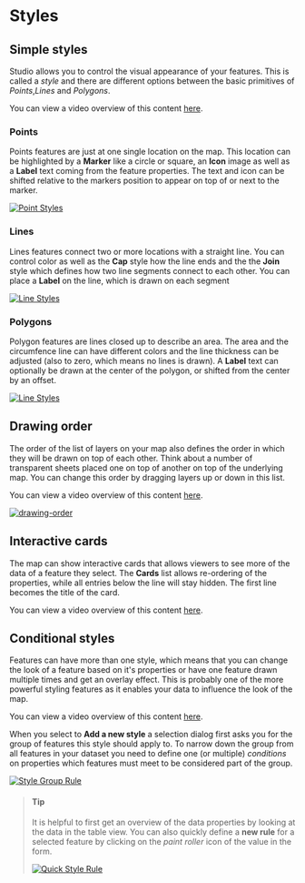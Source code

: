 # Styles

## Simple styles

Studio allows you to control the visual appearance of your features. This is
called a _style_ and there are different options between the basic primitives
of _Points_,_Lines_ and _Polygons_.

You can view a video overview of this content [here](https://www.here.xyz/assets/videos/simple-styles.mp4).

### Points

Points features are just at one single location on the map. This location can
be highlighted by a **Marker** like a circle or square, an **Icon** image as
well as a **Label** text coming from the feature properties. The text and icon
can be shifted relative to the markers position to appear on top of or next to
the marker.

[![Point Styles](https://www.here.xyz/assets/images/point-styles.png)](https://www.here.xyz/assets/images/point-styles.png)

### Lines

Lines features connect two or more locations with a straight line. You can
control color as well as the **Cap** style how the line ends and the the
**Join** style which defines how two line segments connect to each other.
You can place a **Label** on the line, which is drawn on each segment

[![Line Styles](https://www.here.xyz/assets/images/line-styles.png)](https://www.here.xyz/assets/images/line-styles.png)

### Polygons

Polygon features are lines closed up to describe an area. The area and the
circumfence line can have different colors and the line thickness can be
adjusted (also to zero, which means no lines is drawn). A **Label** text can
optionally be drawn at the center of the polygon, or shifted from the center
by an offset.

[![Line Styles](https://www.here.xyz/assets/images/line-styles.png)](https://www.here.xyz/assets/images/line-styles.png)

## Drawing order

The order of the list of layers on your map also defines the order in which
they will be drawn on top of each other. Think about a number of transparent
sheets placed one on top of another on top of the underlying map. You can
change this order by dragging layers up or down in this list.

You can view a video overview of this content [here](https://www.here.xyz/assets/videos/drawing-order.mp4).

[![drawing-order](https://www.here.xyz/assets/images/drawing-order.png)](https://www.here.xyz/assets/images/drawing-order.png)

## Interactive cards

The map can show interactive cards that allows viewers to see more of the data of a
feature they select. The **Cards** list allows re-ordering of the properties, while
all entries below the line will stay hidden. The first line becomes the title of the card.

You can view a video overview of this content [here](https://www.here.xyz/assets/videos/interactive-cards.mp4).

## Conditional styles

Features can have more than one style, which means that you can change the look of a feature
based on it's properties or have one feature drawn multiple times and get an overlay effect.
This is probably one of the more powerful styling features as it enables your data to influence
the look of the map.

You can view a video overview of this content [here](https://www.here.xyz/assets/videos/conditional-styling.mp4).

When you select to **Add a new style** a selection dialog first asks you for the group of
features this style should apply to. To narrow down the group from all features in your dataset
you need to define one (or multiple) _conditions_ on properties which features must meet to
be considered part of the group.

[![Style Group Rule](https://www.here.xyz/assets/images/style-group-rule.png)](https://www.here.xyz/assets/images/style-group-rule.png)

> #### Tip
>
> It is helpful to first get an overview of the data properties by looking at the data in
> the table view. You can also quickly define a **new rule** for a selected feature by
> clicking on the _paint roller_ icon of the value in the form.
>
> [![Quick Style Rule](https://www.here.xyz/assets/images/quick-style-rule.png)](https://www.here.xyz/assets/images/quick-style-rule.png)
